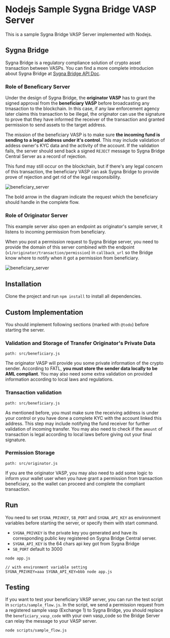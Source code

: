 # Nodejs Sample Sygna Bridge VASP Server

This is a sample Sygna Bridge VASP Server implemented with Nodejs.

## Sygna Bridge

Sygna Bridge is a regulatory compliance solution of crypto asset transaction between VASPs. You can find a more complete introducion about Sygna Bridge at [Sygna Bridge API Doc](https://coolbitx.gitlab.io/sygna/bridge/api/#sygna-bridge).

### Role of Beneficary Server

Under the design of Sygna Bridge, the **originator VASP** has to grant the signed approval from the **beneficiary VASP** before broadcasting any trnasaction to the blockchain. In this case, if any law enforcement agency later claims this transaction to be illegal, the originator can use the signature to prove that they have informed the receiver of the transaction and granted permission to send assets to the target address.

The mission of the beneficiary VASP is to make sure **the incoming fund is sending to a legal address under it's control**. This may include validation of addess owner's KYC data and the activity of the account. If the validation fails, the server should send back a signed `REJECT` message to Sygna Bridge Central Server as a record of rejection.

This fund may still occur on the blockchain, but if there's any legal concern of this transaction, the beneficiary VASP can ask Sygna Bridge to provide prove of rejection and get rid of the legal responsibility.

![beneficiary_server](https://coolbitx.gitlab.io/sygna/bridge/api/images/bnf_req_.png)

The bold arrow in the diagram indicate the request which the beneficiary should handle in the complete flow.

### Role of Originator Server

This example server also open an endpoint as originator's sample server, it listens to incoming permission from beneficiary.

When you post a permission request to Sygna Bridge server, you need to provide the domain of this server combined with the endpoint (`v1/originator/transaction/permission`) in `callback_url` so the Bridge know where to notify when it got a permission from beneficiary.

![beneficiary_server](https://coolbitx.gitlab.io/sygna/bridge/api/images/org_permit_.png)

## Installation

Clone the project and run `npm install` to install all dependencies.

## Custom Implementation

You should implement following sections (marked with `@todo`) before starting the server.

### Validation and Storage of Transfer Originator's Private Data

```shell
path: src/beneficiary.js
```

The originator VASP will provide you some private information of the crypto sender. According to FATL, **you must store the sender data locally to be AML compliant**. You may also need some extra validation on provided information according to local laws and regulations.

### Transaction validation

```shell
path: src/beneficiary.js
```

As mentioned before, you must make sure the receiving address is under your control or you have done a complete KYC with the account linked this address. This step may include notifying the fund receiver for further validation of incoming transfer. You may also need to check if the `amount` of transaction is legal according to local laws before giving out your final signature.

### Permission Storage

```shell
path: src/originator.js
```

If you are the originator VASP, you may also need to add some logic to inform your wallet user when you have grant a permission from transaction beneficiary, so the wallet can proceed and complete the compliant transaction.

## Run

You need to set `SYGNA_PRIVKEY`, `SB_PORT` and `SYGNA_API_KEY` as environment variables before starting the server, or specify them with start command.

* `SYGNA_PRIVKEY` is the private key you generated and have its corresponding public key registered on Sygna Bridge Central server.
* `SYGNA_API_KEY` is the 64 chars api key got from Sygna Bridge
* `SB_PORT` default to 3000

```shell
node app.js

// with environment variable setting
SYGNA_PRIVKEY=aaa SYGNA_API_KEY=bbb node app.js
```

## Testing

If you want to test your beneficiary VASP server, you can run the test script in `scripts/sample_flow.js`.
In the script, we send a permission request from a registered sample vasp (Exchange 1) to Sygna Bridge, you should replace the `beneficiary_vasp_code` with your own vasp_code so the Bridge Server can relay the message to your VASP server.

```shell
node scripts/sample_flow.js
```


